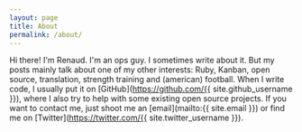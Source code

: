 ```yaml
---
layout: page
title: About
permalink: /about/
---
```


Hi there! I'm Renaud. I'm an ops guy.
I sometimes write about it. But my posts mainly talk about one of my other interests: Ruby, Kanban, open source, translation, strength training and (american) football.
When I write code, I usually put it on [GitHub](https://github.com/{{ site.github_username }}), where I also try to help with some existing open source projects.
If you want to contact me, just shoot me an [email](mailto:{{ site.email }}) or find me on [Twitter](https://twitter.com/{{ site.twitter_username }}).
